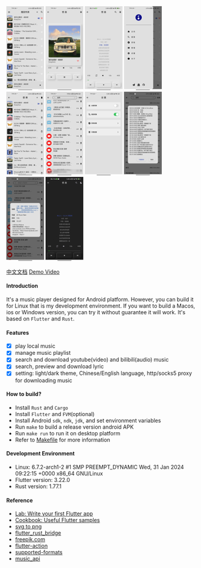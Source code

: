 <div style="display: flex, margin: 8px">
    <img src="./screenshot/1.png" width="100"/>
    <img src="./screenshot/2.png" width="100"/>
    <img src="./screenshot/3.png" width="100"/>
    <img src="./screenshot/4.png" width="100"/>
    <img src="./screenshot/5.png" width="100"/>
    <img src="./screenshot/6.png" width="100"/>
    <img src="./screenshot/7.png" width="100"/>
    <img src="./screenshot/8.png" width="100"/>
    <img src="./screenshot/9.png" width="100"/>
    <img src="./screenshot/10.png" width="100"/>
</div>

[中文文档](./README.zh-CN.md)
[Demo Video](https://www.bilibili.com/video/BV1rT421U76C/?vd_source=da23da82658adda9cbdfd045a9e6daf7#reply1704805075)

#### Introduction
It's a music player designed for Android platform. However, you can build it for Linux that is my development environment. If you want to build a Macos, ios or Windows version, you can try it without guarantee it will work. It's based on `Flutter` and `Rust`.

#### Features
- [x] play local music
- [x] manage music playlist
- [x] search and download youtube(video) and bilibili(audio) music
- [x] search, preview and download lyric
- [x] setting: light/dark theme, Chinese/English language, http/socks5 proxy for downloading music

#### How to build?
- Install `Rust` and `Cargo`
- Install `Flutter` and `FVM`(optional)
- Install Android `sdk`, `ndk`, `jdk`, and set environment variables
- Run `make` to build a release version android APK
- Run `make run` to run it on desktop platform
- Refer to [Makefile](./Makefile) for more information

#### Development Environment
- Linux: 6.7.2-arch1-2 #1 SMP PREEMPT_DYNAMIC Wed, 31 Jan 2024 09:22:15 +0000 x86_64 GNU/Linux
- Flutter version: 3.22.0
- Rust version: 1.77.1

#### Reference
- [Lab: Write your first Flutter app](https://docs.flutter.dev/get-started/codelab)
- [Cookbook: Useful Flutter samples](https://docs.flutter.dev/cookbook)
- [svg to png](https://cloudconvert.com/svg-to-png)
- [flutter_rust_bridge](https://github.com/fzyzcjy/flutter_rust_bridge)
- [freepik.com](https://www.freepik.com/)
- [flutter-action](https://github.com/marketplace/actions/flutter-action)
- [supported-formats](https://developer.android.com/media/platform/supported-formats)
- [music_api](https://github.com/yhsj0919/music_api)
